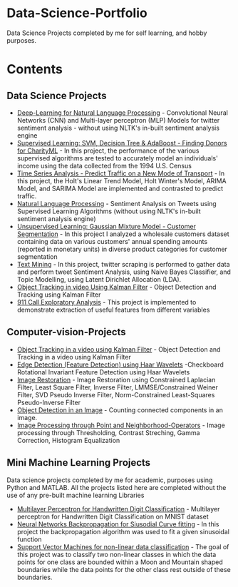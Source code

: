 # Data-Science-Portfolio

Data Science Projects completed by me for self learning, and hobby purposes.

# Contents

## Data Science Projects

- [Deep-Learning for Natural Language Processing](https://github.com/yazeze2/Deep-Learning) - Convolutional Neural Networks (CNN) and Multi-layer perceptron (MLP) Models for twitter sentiment analysis - without using NLTK's in-built sentiment analysis engine
- [Supervised Learning: SVM, Decision Tree & AdaBoost - Finding Donors for CharityML](https://github.com/yazeze2/Finding-Donors-for-CharityML) - In this project, the performance of the various supervised algorithms are tested to accurately model an individuals' income using the data collected from the 1994 U.S. Census
- [Time Series Analysis - Predict Traffic on a New Mode of Transport](https://github.com/yazeze2/Time-Series) - In this project, the Holt's Linear Trend Model, Holt Winter's Model, ARIMA Model, and SARIMA Model are implemented and contrasted to predict traffic.
- [Natural Language Processing](https://github.com/yazeze2/Twitter-Sentiment-Analysis) - Sentiment Analysis on Tweets using Supervised Learning Algorithms (without using NLTK's in-built sentiment analysis engine)
- [Unsupervised Learning: Gaussian Mixture Model - Customer Segmentation](https://github.com/yazeze2/Customer-Segmentation) - In this project I analyzed a wholesale customers dataset containing data on various customers' annual spending amounts (reported in monetary units) in diverse product categories for customer segmentation
- [Text Mining](https://github.com/yazeze2/Text_Mining) - In this project, twitter scraping is performed to gather data and perform tweet Sentiment Analysis, using Naive Bayes Classifier, and Topic Modelling, using Latent Dirichlet Allocation (LDA).
- [Object Tracking in video Using Kalman Filter](https://github.com/yazeze2/Object-Tracking-Using-Kalman-Filter) - Object Detection and Tracking using Kalman Filter
- [911 Call Exploratory Analysis](https://github.com/yazeze2/911-Exploratory-Analysis-Project) - This project is implemented to demonstrate extraction of useful features from different variables

## Computer-vision-Projects

- [Object Tracking in a video using Kalman Filter](https://github.com/yazeze2/Object-Tracking-Using-Kalman-Filter) - Object Detection and Tracking in a video using Kalman Filter
- [Edge Detection (Feature Detection) using Haar Wavelets](https://github.com/yazeze2/Feature-Detection) -Checkboard Rotational Invariant Feature Detection using Haar Wavelets
- [Image Restoration](https://github.com/yazeze2/Image-Restoration) - Image Restoration using Constrained Laplacian Filter, Least Square Filter, Inverse Filter, LMMSE/Constrained Weiner Filter, SVD Pseudo Inverse Filter, Norm-Constrained Least-Squares Pseudo-Inverse Filter
- [Object Detection in an Image](https://github.com/yazeze2/Object-Detection-Connected-Components-) - Counting connected components in an image.
- [Image Processing through Point and Neighborhood-Operators](https://github.com/yazeze2/Image-Processing-through-Point-and-Neighborhood-Operator) - Image processing through Thresholding, Contrast Streching, Gamma Correction, Histogram Equalization

## Mini Machine Learning Projects

Data science projects completed by me for academic, purposes using Python and MATLAB. All the projects listed here are completed without the use of any pre-built machine learning Libraries

- [Multilayer Perceptron for Handwritten Digit Classification](https://github.com/yazeze2/Multilayer-PTA-for-Handwritten-Digit-Classification-Recognition) - Multilayer perceptron for Handwritten Digit Classification on MNIST dataset
- [Neural Networks Backpropagation for Siusodial Curve fitting](https://github.com/yazeze2/Curve-Fitting_Backpropagation_python) - In this project the backpropagation algorithm was used to fit a given sinusoidal function
- [Support Vector Machines for non-linear data classification](https://github.com/yazeze2/Support-Vector-Machine-SVM-) - The goal of this project was to classify two non-linear classes in which the data points for one class are bounded within a Moon and Mountain  shaped boundaries while the data points for the other class rest outside of these boundaries. 


